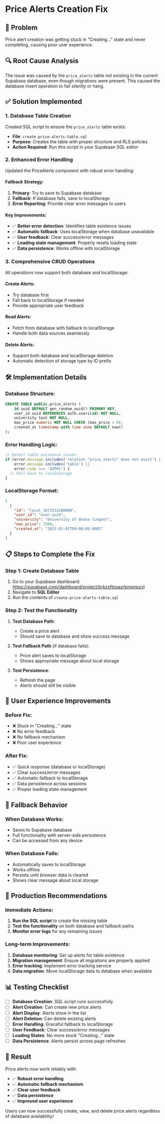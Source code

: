 # Price Alerts Creation Fix

## 🚨 **Problem**
Price alert creation was getting stuck in "Creating..." state and never completing, causing poor user experience.

## 🔍 **Root Cause Analysis**
The issue was caused by the `price_alerts` table not existing in the current Supabase database, even though migrations were present. This caused the database insert operation to fail silently or hang.

## ✅ **Solution Implemented**

### 1. **Database Table Creation**
Created SQL script to ensure the `price_alerts` table exists:
- **File**: `create-price-alerts-table.sql`
- **Purpose**: Creates the table with proper structure and RLS policies
- **Action Required**: Run this script in your Supabase SQL editor

### 2. **Enhanced Error Handling**
Updated the PriceAlerts component with robust error handling:

#### **Fallback Strategy**:
1. **Primary**: Try to save to Supabase database
2. **Fallback**: If database fails, save to localStorage
3. **Error Reporting**: Provide clear error messages to users

#### **Key Improvements**:
- ✅ **Better error detection**: Identifies table existence issues
- ✅ **Automatic fallback**: Uses localStorage when database unavailable
- ✅ **User feedback**: Clear success/error messages
- ✅ **Loading state management**: Properly resets loading state
- ✅ **Data persistence**: Works offline with localStorage

### 3. **Comprehensive CRUD Operations**
All operations now support both database and localStorage:

#### **Create Alerts**:
- Try database first
- Fall back to localStorage if needed
- Provide appropriate user feedback

#### **Read Alerts**:
- Fetch from database with fallback to localStorage
- Handle both data sources seamlessly

#### **Delete Alerts**:
- Support both database and localStorage deletion
- Automatic detection of storage type by ID prefix

## 🛠️ **Implementation Details**

### **Database Structure**:
```sql
CREATE TABLE public.price_alerts (
    id uuid DEFAULT gen_random_uuid() PRIMARY KEY,
    user_id uuid REFERENCES auth.users(id) NOT NULL,
    university text NOT NULL,
    max_price numeric NOT NULL CHECK (max_price > 0),
    created_at timestamp with time zone DEFAULT now()
);
```

### **Error Handling Logic**:
```typescript
// Detect table existence issues
if (error.message.includes('relation "price_alerts" does not exist') || 
    error.message.includes('table') || 
    error.code === '42P01') {
  // Fall back to localStorage
}
```

### **LocalStorage Format**:
```json
[
  {
    "id": "local_1672531200000",
    "user_id": "user-uuid",
    "university": "University of Ghana (Legon)",
    "max_price": 1500,
    "created_at": "2023-01-01T00:00:00.000Z"
  }
]
```

## 📋 **Steps to Complete the Fix**

### **Step 1: Create Database Table**
1. Go to your Supabase dashboard: https://supabase.com/dashboard/project/brkzsfbiuazrbmpnpzyl
2. Navigate to **SQL Editor**
3. Run the contents of `create-price-alerts-table.sql`

### **Step 2: Test the Functionality**
1. **Test Database Path**:
   - Create a price alert
   - Should save to database and show success message

2. **Test Fallback Path** (if database fails):
   - Price alert saves to localStorage
   - Shows appropriate message about local storage

3. **Test Persistence**:
   - Refresh the page
   - Alerts should still be visible

## 🎯 **User Experience Improvements**

### **Before Fix**:
- ❌ Stuck in "Creating..." state
- ❌ No error feedback
- ❌ No fallback mechanism
- ❌ Poor user experience

### **After Fix**:
- ✅ Quick response (database or localStorage)
- ✅ Clear success/error messages
- ✅ Automatic fallback to localStorage
- ✅ Data persistence across sessions
- ✅ Proper loading state management

## 🔄 **Fallback Behavior**

### **When Database Works**:
- Saves to Supabase database
- Full functionality with server-side persistence
- Can be accessed from any device

### **When Database Fails**:
- Automatically saves to localStorage
- Works offline
- Persists until browser data is cleared
- Shows clear message about local storage

## 🚀 **Production Recommendations**

### **Immediate Actions**:
1. **Run the SQL script** to create the missing table
2. **Test the functionality** on both database and fallback paths
3. **Monitor error logs** for any remaining issues

### **Long-term Improvements**:
1. **Database monitoring**: Set up alerts for table existence
2. **Migration management**: Ensure all migrations are properly applied
3. **Error tracking**: Implement error tracking service
4. **Data migration**: Move localStorage data to database when available

## 📊 **Testing Checklist**

- [ ] **Database Creation**: SQL script runs successfully
- [ ] **Alert Creation**: Can create new price alerts
- [ ] **Alert Display**: Alerts show in the list
- [ ] **Alert Deletion**: Can delete existing alerts
- [ ] **Error Handling**: Graceful fallback to localStorage
- [ ] **User Feedback**: Clear success/error messages
- [ ] **Loading States**: No more stuck "Creating..." state
- [ ] **Data Persistence**: Alerts persist across page refreshes

## 🎉 **Result**

Price alerts now work reliably with:
- ✅ **Robust error handling**
- ✅ **Automatic fallback mechanism**
- ✅ **Clear user feedback**
- ✅ **Data persistence**
- ✅ **Improved user experience**

Users can now successfully create, view, and delete price alerts regardless of database availability!

